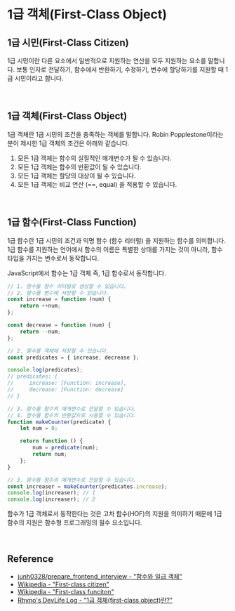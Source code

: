 # 1급 객체(First-Class Object)

## 1급 시민(First-Class Citizen)

1급 시민이란 다른 요소에서 일반적으로 지원하는 연산을 모두 지원하는 요소를 말합니다. 보통 인자로 전달하기, 함수에서 반환하기, 수정하기, 변수에 할당하기를 지원할 때 1급 시민이라고 합니다.

<br>

## 1급 객체(First-Class Object)

1급 객체란 1급 시민의 조건을 충족하는 객체를 말합니다. Robin Popplestone이라는 분이 제시한 1급 객체의 조건은 아래와 같습니다.

1. 모든 1급 객체는 함수의 실질적인 매개변수가 될 수 있습니다.
2. 모든 1급 객체는 함수의 반환값이 될 수 있습니다.
3. 모든 1급 객체는 할당의 대상이 될 수 있습니다.
4. 모든 1급 객체는 비교 연산 (==, equal) 을 적용할 수 있습니다.

<br>

## 1급 함수(First-Class Function)

1급 함수란 1급 시민의 조건과 익명 함수 (함수 리터럴) 을 지원하는 함수를 의미합니다. 1급 함수를 지원하는 언어에서 함수의 이름은 특별한 상태를 가지는 것이 아니라, 함수 타입을 가지는 변수로서 동작합니다.

JavaScript에서 함수는 1급 객체 즉, 1급 함수로서 동작합니다.

```javascript
// 1. 함수를 함수 리터럴로 생성할 수 있습니다.
// 2. 함수를 변수에 저장할 수 있습니다.
const increase = function (num) {
    return ++num;
};

const decrease = function (num) {
    return --num;
};

// 2. 함수를 객체에 저장할 수 있습니다.
const predicates = { increase, decrease };

console.log(predicates);
// predicates: {
//     increase: [Function: increase],
//     decrease: [Function: decrease]
// }

// 3. 함수를 함수의 매개변수로 전달할 수 있습니다.
// 4. 함수를 함수의 반환값으로 사용할 수 있습니다.
function makeCounter(predicate) {
    let num = 0;

    return function () {
        num = predicate(num);
        return num;
    };
}

// 3. 함수를 함수의 매개변수로 전달할 수 있습니다.
const increaser = makeCounter(predicates.increase);
console.log(increaser); // 1
console.log(increaser); // 2
```

함수가 1급 객체로서 동작한다는 것은 고차 함수(HOF)의 지원을 의미하기 때문에 1급 함수의 지원은 함수형 프로그래밍의 필수 요소입니다.

<br>

## Reference

-   [junh0328/prepare_frontend_interview - "함수와 일급 객체"](https://github.com/junh0328/prepare_frontend_interview/blob/main/JS.md#%ED%95%A8%EC%88%98%EC%99%80-%EC%9D%BC%EA%B8%89-%EA%B0%9D%EC%B2%B4)
-   [Wikipedia - "First-class citizen"](https://en.wikipedia.org/wiki/First-class_citizen)
-   [Wikipedia - "First-class funciton"](https://en.wikipedia.org/wiki/First-class_function)
-   [Rhyno's DevLife Log - "1급 객체(first-class object)란?"](<https://jcsoohwancho.github.io/2019-10-18-1%EA%B8%89-%EA%B0%9D%EC%B2%B4(first-class-object)%EC%9D%B4%EB%9E%80/>)
